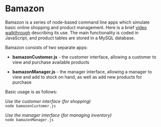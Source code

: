 # Bamazon

Bamazon is a series of node-based command line apps which simulate basic online shopping and product management. Here is a brief [video walkthrough](https://drive.google.com/open?id=1pSZMg7Mwo0A68AdOlvvK0r5cbLzmIxdu) describing its use. The main functionality is coded in JavaScript, and product tables are stored in a MySQL database. 

Bamazon consists of two separate apps:

+ **bamazonCustomer.js** - the customer interface, allowing a customer to view and purchase available products

+ **bamazonManager.js** - the manager interface, allowing a manager to view and add to stock on hand, as well as add new products for purchase

Basic usage is as follows:

*Use the customer interface (for shopping)*  
`node bamazonCustomer.js`

*Use the manager interface (for managing inventory)*  
`node bamazonManager.js`
